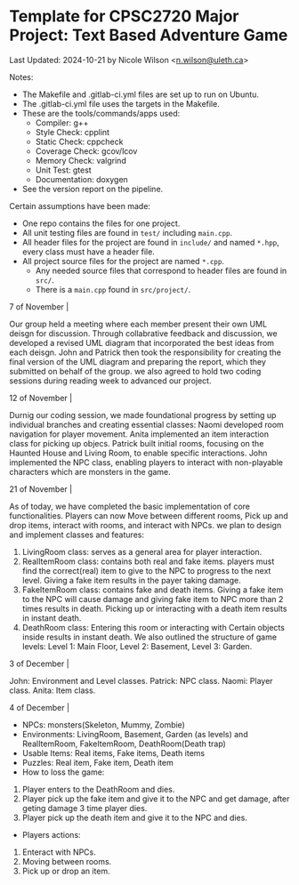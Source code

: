 # Template for CPSC2720 Major Project: Text Based Adventure Game
Last Updated: 2024-10-21 by Nicole Wilson &lt;n.wilson@uleth.ca&gt;

Notes:

* The Makefile and .gitlab-ci.yml files are set up to run on Ubuntu.
* The .gitlab-ci.yml file uses the targets in the Makefile.
* These are the tools/commands/apps used:
  * Compiler: g++
  * Style Check: cpplint
  * Static Check: cppcheck
  * Coverage Check: gcov/lcov
  * Memory Check: valgrind
  * Unit Test: gtest 
  * Documentation: doxygen
* See the version report on the pipeline.

Certain assumptions have been made:
* One repo contains the files for one project.
* All unit testing files are found in <code>test/</code> including <code>main.cpp</code>.
* All header files for the project are found in <code>include/</code> and named <code>*.hpp</code>, every class must have a header file.
* All project source files for the project are named <code>*.cpp</code>.
  * Any needed source files that correspond to header files are found in <code>src/</code>.
  * There is a <code>main.cpp</code> found in <code>src/project/</code>.

7 of November |

Our group held a meeting where each member present their own UML deisgn for discussion. Through collabrative feedback and discussion, we developed a revised UML diagram that incorporated the best ideas from each deisgn. 
John and Patrick then took the responsibility for creating the final version of the UML diagram and preparing the report, which they submitted on behalf of the group. we also agreed to hold two coding sessions during reading week to advanced our project.

12 of November |

Durnig our coding session, we made foundational progress by setting up individual branches and creating essential classes: Naomi developed room navigation for player movement. Anita implemented an item interaction class for picking up objecs. Patrick built initial rooms, focusing on the Haunted House and Living Room, to enable specific interactions. John implemented the NPC class, enabling players to interact with non-playable characters which are monsters in the game.

21 of November |

As of today, we have completed the basic implementation of core functionalities. Players can now Move between different rooms, Pick up and drop items, interact with rooms, and interact with NPCs.
we plan to design and implement classes and features:
1. LivingRoom class: serves as a general area for player interaction.
2. RealItemRoom class: contains both real and fake items. players must find the correct(real) item to give to the NPC to progress to the next level. Giving a fake item results in the payer taking damage.
3. FakeItemRoom class: contains fake and death items. Giving a fake item to the NPC will cause damage and giving fake item to NPC more than 2 times results in death. Picking up or interacting with a death item results in instant death.
4. DeathRoom class: Entering this room or interacting with Certain objects inside results in instant death.
We also outlined the structure of game levels: Level 1: Main Floor, Level 2: Basement, Level 3: Garden.

3 of December |

John: Environment and Level classes.
Patrick: NPC class.
Naomi: Player class.
Anita: Item class.

4 of December |

* NPCs: monsters(Skeleton, Mummy, Zombie)
* Environments: LivingRoom, Basement, Garden (as levels) and RealItemRoom, FakeItemRoom, DeathRoom(Death trap)
* Usable Items: Real items, Fake items, Death items
* Puzzles: Real item, Fake item, Death item
* How to loss the game:
1. Player enters to the DeathRoom and dies.
2. Player pick up the fake item and give it to the NPC and get damage, after geting damage 3 time player dies.
3. Player pick up the death item and give it to the NPC and dies.
* Players actions: 
1. Enteract with NPCs.
2. Moving between rooms.
3. Pick up or drop an item.